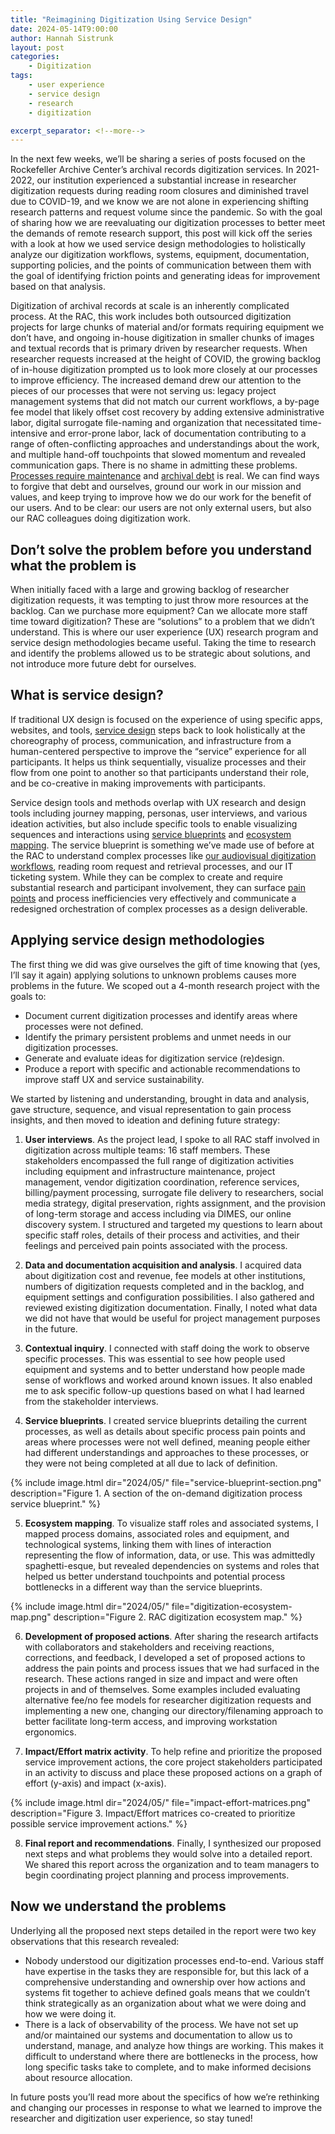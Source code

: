 ```yaml
---
title: "Reimagining Digitization Using Service Design"
date: 2024-05-14T9:00:00
author: Hannah Sistrunk
layout: post
categories:
    - Digitization
tags:
    - user experience
    - service design
    - research
    - digitization

excerpt_separator: <!--more-->
---
```


In the next few weeks, we’ll be sharing a series of posts focused on the Rockefeller Archive Center’s archival records digitization services. In 2021-2022, our institution experienced a substantial increase in researcher digitization requests during reading room closures and diminished travel due to COVID-19, and we know we are not alone in experiencing shifting research patterns and request volume since the pandemic. So with the goal of sharing how we are reevaluating our digitization processes to better meet the demands of remote research support, this post will kick off the series with a look at how we used service design methodologies to holistically analyze our digitization workflows, systems, equipment, documentation, supporting policies, and the points of communication between them with the goal of identifying friction points and generating ideas for improvement based on that analysis.

<!--more-->

Digitization of archival records at scale is an inherently complicated process. At the RAC, this work includes both outsourced digitization projects for large chunks of material and/or formats requiring equipment we don’t have, and ongoing in-house digitization in smaller chunks of images and textual records that is primary driven by researcher requests. When researcher requests increased at the height of COVID, the growing backlog of in-house digitization prompted us to look more closely at our processes to improve efficiency. The increased demand drew our attention to the pieces of our processes that were not serving us: legacy project management systems that did not match our current workflows, a by-page fee model that likely offset cost recovery by adding extensive administrative labor, digital surrogate file-naming and organization that necessitated time-intensive and error-prone labor, lack of documentation contributing to a range of often-conflicting approaches and understandings about the work, and multiple hand-off touchpoints that slowed momentum and revealed communication gaps. There is no shame in admitting these problems. [Processes require maintenance](https://blog.rockarch.org/hitting-the-reset-button) and [archival debt](https://elischolar.library.yale.edu/jcas/vol10/iss1/8/) is real. We can find ways to forgive that debt and ourselves, ground our work in our mission and values, and keep trying to improve how we do our work for the benefit of our users.  And to be clear: our users are not only external users, but also our RAC colleagues doing digitization work.


## Don’t solve the problem before you understand what the problem is

When initially faced with a large and growing backlog of researcher digitization requests, it was tempting to just throw more resources at the backlog. Can we purchase more equipment? Can we allocate more staff time toward digitization? These are “solutions” to a problem that we didn’t understand. This is where our user experience (UX) research program and service design methodologies became useful. Taking the time to research and identify the problems allowed us to be strategic about solutions, and not introduce more future debt for ourselves.

## What is service design?

If traditional UX design is focused on the experience of using specific apps, websites, and tools, [service design](https://www.service-design-network.org/about-service-design) steps back to look holistically at the choreography of process, communication, and infrastructure from a human-centered perspective to improve the “service” experience for all participants. It helps us think sequentially, visualize processes and their flow from one point to another so that participants understand their role, and be co-creative in making improvements with participants.

Service design tools and methods overlap with UX research and design tools including journey mapping, personas, user interviews, and various ideation activities, but also include specific tools to enable visualizing sequences and interactions using [service blueprints](https://www.nngroup.com/articles/service-blueprints-definition/) and [ecosystem mapping](https://www.interaction-design.org/literature/topics/ecosystem-maps). The service blueprint is something we’ve made use of before at the RAC to understand complex processes like [our audiovisual digitization workflows](https://blog.rockarch.org/digital-av-infrastructure), reading room request and retrieval processes, and our IT ticketing system. While they can be complex to create and require substantial research and participant involvement, they can surface [pain points](https://www.uxdictionary.io/user-pain-points) and process inefficiencies very effectively and communicate a redesigned orchestration of complex processes as a design deliverable.

## Applying service design methodologies

The first thing we did was give ourselves the gift of time knowing that (yes, I’ll say it again) applying solutions to unknown problems causes more problems in the future. We scoped out a 4-month research project with the goals to:

- Document current digitization processes and identify areas where processes were not defined.
- Identify the primary persistent problems and unmet needs in our digitization processes.
- Generate and evaluate ideas for digitization service (re)design.
- Produce a report with specific and actionable recommendations to improve staff UX and service sustainability.

We started by listening and understanding, brought in data and analysis, gave structure, sequence, and visual representation to gain process insights, and then moved to ideation and defining future strategy:

1. **User interviews**. As the project lead, I spoke to all RAC staff involved in digitization across multiple teams: 16 staff members. These stakeholders encompassed the full range of digitization activities including equipment and infrastructure maintenance, project management, vendor digitization coordination, reference services, billing/payment processing, surrogate file delivery to researchers, social media strategy, digital preservation, rights assignment, and the provision of long-term storage and access including via DIMES, our online discovery system. I structured and targeted my questions to learn about specific staff roles, details of their process and activities, and their feelings and perceived pain points associated with the process.

2. **Data and documentation acquisition and analysis**. I acquired data about digitization cost and revenue, fee models at other institutions, numbers of digitization requests completed and in the backlog, and equipment settings and configuration possibilities. I also gathered and reviewed existing digitization documentation. Finally, I noted what data we did not have that would be useful for project management purposes in the future.

3. **Contextual inquiry**. I connected with staff doing the work to observe specific processes. This was essential to see how people used equipment and systems and to better understand how people made sense of workflows and worked around known issues. It also enabled me to ask specific follow-up questions based on what I had learned from the stakeholder interviews.

4. **Service blueprints**. I created service blueprints detailing the current processes, as well as details about specific process pain points and areas where processes were not well defined, meaning people either had different understandings and approaches to these processes, or they were not being completed at all due to lack of definition.

{% include image.html dir="2024/05/" file="service-blueprint-section.png" description="Figure 1. A section of the on-demand digitization process service blueprint." %}

5. **Ecosystem mapping**. To visualize staff roles and associated systems, I mapped process domains, associated roles and equipment, and technological systems, linking them with lines of interaction representing the flow of information, data, or use. This was admittedly spaghetti-esque, but revealed dependencies on systems and roles that helped us better understand touchpoints and potential process bottlenecks in a different way than the service blueprints.

{% include image.html dir="2024/05/" file="digitization-ecosystem-map.png" description="Figure 2. RAC digitization ecosystem map." %}

6. **Development of proposed actions**. After sharing the research artifacts with collaborators and stakeholders and receiving reactions, corrections, and feedback, I developed a set of proposed actions to address the pain points and process issues that we had surfaced in the research. These actions ranged in size and impact and were often projects in and of themselves. Some examples included evaluating alternative fee/no fee models for researcher digitization requests and implementing a new one, changing our directory/filenaming approach to better facilitate long-term access, and improving workstation ergonomics.

7. **Impact/Effort matrix activity**. To help refine and prioritize the proposed service improvement actions, the core project stakeholders participated in an activity to discuss and place these proposed actions on a graph of effort (y-axis) and impact (x-axis).

{% include image.html dir="2024/05/" file="impact-effort-matrices.png" description="Figure 3. Impact/Effort matrices co-created to prioritize possible service improvement actions." %}


8. **Final report and recommendations**. Finally, I synthesized our proposed next steps and what problems they would solve into a detailed report. We shared this report across the organization and to team managers to begin coordinating project planning and process improvements.

## Now we understand the problems

Underlying all the proposed next steps detailed in the report were two key observations that this research revealed:

- Nobody understood our digitization processes end-to-end. Various staff have expertise in the tasks they are responsible for, but this lack of a comprehensive understanding and ownership over how actions and systems fit together to achieve defined goals means that we couldn’t think strategically as an organization about what we were doing and how we were doing it.
- There is a lack of observability of the process. We have not set up and/or maintained our systems and documentation to allow us to understand, manage, and analyze how things are working. This makes it difficult to understand where there are bottlenecks in the process, how long specific tasks take to complete, and to make informed decisions about resource allocation.

In future posts you’ll read more about the specifics of how we’re rethinking and changing our processes in response to what we learned to improve the researcher and digitization user experience, so stay tuned!